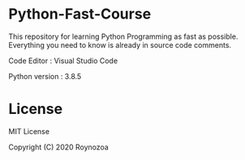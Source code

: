 # Python-Fast-Course
This repository for learning Python Programming as fast as possible.
Everything you need to know is already in source code comments.

Code Editor : Visual Studio Code

Python version : 3.8.5



# License
MIT License

Copyright (C) 2020 Roynozoa

